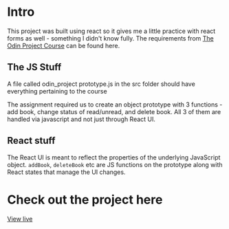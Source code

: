# Intro

This project was built using react so it gives me a little practice with react forms as well - something I didn't know fully. The requirements from [The Odin Project Course](https://www.theodinproject.com/lessons/node-path-javascript-library#assignment) can be found here.

## The JS Stuff
A file called odin_project prototype.js in the src folder should have everything pertaining to the course

The assignment required us to create an object prototype with 3 functions - add book, change status of read/unread, and delete book. All 3 of them are handled via javascript and not just through React UI. 

## React stuff
The React UI is meant to reflect the properties of the underlying JavaScript object. `addBook`, `deleteBook` etc are JS functions on the prototype along with React states that manage the UI changes. 

# Check out the project here
[View live](https://jakradum.github.io/mylibrary-odin-project/)